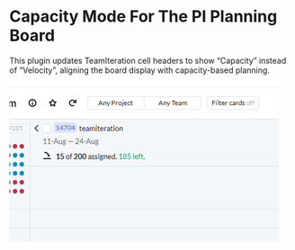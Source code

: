 Capacity Mode For The PI Planning Board
==================

This plugin updates TeamIteration cell headers to show “Capacity” instead of “Velocity”, aligning the board display with capacity-based planning.

![Capacity](capacity-mode.png)